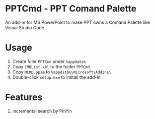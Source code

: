 # PPTCmd - PPT Comand Palette
An add-in for MS PowerPoint to make PPT owns a Comand Palette like Visual Studio Code
# Usage
1. Create foler `PPTCmd` under `%appdata%`
2. Copy `CMDList.xml` to the folder `PPTCmd`
3. Copy `MCMD.ppam` to `%appdata%\Microsoft\AddIns\` 
4. Double-click `setup.exe` to install the add-in
# Features
1. incremental search by PinYin
